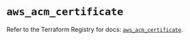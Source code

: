 # `aws_acm_certificate`

Refer to the Terraform Registry for docs: [`aws_acm_certificate`](https://registry.terraform.io/providers/hashicorp/aws/5.71.0/docs/resources/acm_certificate).
